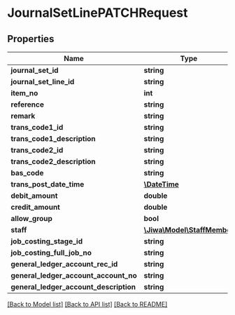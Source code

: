 # JournalSetLinePATCHRequest

## Properties
Name | Type | Description | Notes
------------ | ------------- | ------------- | -------------
**journal_set_id** | **string** |  | [optional] 
**journal_set_line_id** | **string** |  | [optional] 
**item_no** | **int** |  | [optional] 
**reference** | **string** |  | [optional] 
**remark** | **string** |  | [optional] 
**trans_code1_id** | **string** |  | [optional] 
**trans_code1_description** | **string** |  | [optional] 
**trans_code2_id** | **string** |  | [optional] 
**trans_code2_description** | **string** |  | [optional] 
**bas_code** | **string** |  | [optional] 
**trans_post_date_time** | [**\DateTime**](\DateTime.md) |  | [optional] 
**debit_amount** | **double** |  | [optional] 
**credit_amount** | **double** |  | [optional] 
**allow_group** | **bool** |  | [optional] 
**staff** | [**\Jiwa\Model\StaffMember**](StaffMember.md) |  | [optional] 
**job_costing_stage_id** | **string** |  | [optional] 
**job_costing_full_job_no** | **string** |  | [optional] 
**general_ledger_account_rec_id** | **string** |  | [optional] 
**general_ledger_account_account_no** | **string** |  | [optional] 
**general_ledger_account_description** | **string** |  | [optional] 

[[Back to Model list]](../README.md#documentation-for-models) [[Back to API list]](../README.md#documentation-for-api-endpoints) [[Back to README]](../README.md)



